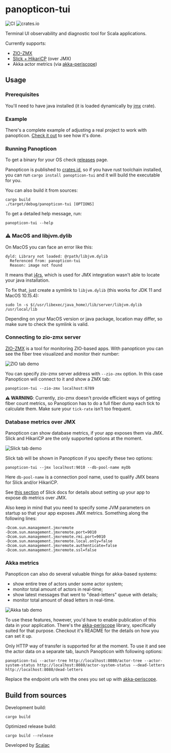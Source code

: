 # panopticon-tui

![CI](https://github.com/ScalaConsultants/panopticon-tui/workflows/Rust%20CI/badge.svg)
![crates.io](https://img.shields.io/crates/v/panopticon-tui.svg)

Terminal UI observability and diagnostic tool for Scala applications.

Currently supports:
- [ZIO-ZMX](https://github.com/zio/zio-zmx)
- [Slick + HikariCP](https://scala-slick.org/doc/3.2.0/config.html#monitoring) (over JMX)
- Akka actor metrics (via [akka-periscope](https://github.com/ScalaConsultants/akka-periscope))

## Usage

### Prerequisites

You'll need to have java installed (it is loaded dynamically by [jmx](https://docs.rs/jmx/0.2.1/jmx/) crate).

### Example

There's a complete example of adjusting a real project to work with panopticon. [Check it out](https://github.com/ScalaConsultants/panopticon-example) to see how it's done.

### Running Panopticon

To get a binary for your OS check [releases](https://github.com/ScalaConsultants/panopticon-tui/releases) page.

Panopticon is published to [crates.id](https://crates.io/), so if you have rust toolchain installed, you can run `cargo install panopticon-tui` and it will build the executable for you.

You can also build it from sources:
```
cargo build
./target/debug/panopticon-tui [OPTIONS]
```

To get a detailed help message, run:
```
panopticon-tui --help
```

### ⚠️ MacOS and libjvm.dylib

On MacOS you can face an error like this:
```
dyld: Library not loaded: @rpath/libjvm.dylib
  Referenced from: panopticon-tui
  Reason: image not found
```

It means that [j4rs](https://docs.rs/j4rs), which is used for JMX integration wasn't able to locate your java installation.

To fix that, just create a symlink to `libjvm.dylib` (this works for JDK 11 and MacOS 10.15.4):

```
sudo ln -s $(/usr/libexec/java_home)/lib/server/libjvm.dylib /usr/local/lib
```

Depending on your MacOS version or java package, location may differ, so make sure to check the symlink is valid.


### Connecting to zio-zmx server

[ZIO-ZMX](https://github.com/zio/zio-zmx) is a tool for monitoring ZIO-based apps. With panopticon you can see the fiber tree visualized and monitor their number:

![ZIO tab demo](./assets/zio-demo.png)

You can specify zio-zmx server address with `--zio-zmx` option. In this case Panopticon will connect to it and show a ZMX tab:
```
panopticon-tui --zio-zmx localhost:6789
```

**⚠️ WARNING**: Currently, zio-zmx doesn't provide efficient ways of getting fiber count metrics, so Panopticon has to do a full fiber dump each tick to calculate them. Make sure your `tick-rate` isn't too frequent.

### Database metrics over JMX

Panopticon can show database metrics, if your app exposes them via JMX. Slick and HikariCP are the only supported options at the moment.

![Slick tab demo](./assets/slick-demo.png)

Slick tab will be shown in Panopticon if you specify these two options:

```
panopticon-tui --jmx localhost:9010 --db-pool-name myDb
```

Here `db-pool-name` is a connection pool name, used to qualify JMX beans for Slick and/or HikariCP. 

See [this section](https://scala-slick.org/doc/3.2.0/config.html#monitoring) of Slick docs for details about setting up your app to expose db metrics over JMX.

Also keep in mind that you need to specify some JVM parameters on startup so that your app exposes JMX metrics. Something along the following lines:

```
-Dcom.sun.management.jmxremote
-Dcom.sun.management.jmxremote.port=9010
-Dcom.sun.management.jmxremote.rmi.port=9010
-Dcom.sun.management.jmxremote.local.only=false
-Dcom.sun.management.jmxremote.authenticate=false
-Dcom.sun.management.jmxremote.ssl=false
```

### Akka metrics

Panopticon can also do several valuable things for akka-based systems:
* show entire tree of actors under some actor system;
* monitor total amount of actors in real-time;
* show latest messages that went to "dead-letters" queue with details;
* monitor total amount of dead letters in real-time.


![Akka tab demo](./assets/akka-demo.png)

To use these features, however, you'd have to enable publication of this data in your application. There's the [akka-periscope](https://github.com/ScalaConsultants/akka-periscope) library, specifically suited for that purpose. Checkout it's README for the details on how you can set it up.

Only HTTP way of transfer is supported for at the moment. To use it and see the actor data on a separate tab, launch Panopticon with following options:

```
panopticon-tui --actor-tree http://localhost:8080/actor-tree --actor-system-status http://localhost:8080/actor-system-status --dead-letters http://localhost:8080/dead-letters
```

Replace the endpoint urls with the ones you set up with [akka-periscope](https://github.com/ScalaConsultants/akka-periscope).

## Build from sources

Development build:
```
cargo build
```

Optimized release build:
```
cargo build --release
```

Developed by [Scalac](https://scalac.io/?utm_source=scalac_github&utm_campaign=scalac1&utm_medium=web)
